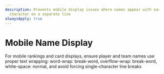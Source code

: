 ```yaml
---
description: Prevents mobile display issues where names appear with each
  character on a separate line
alwaysApply: true
---
```


# Mobile Name Display

For mobile rankings and card displays, ensure player and team names use proper text wrapping: word-wrap: break-word, overflow-wrap: break-word, white-space: normal, and avoid forcing single-character line breaks
